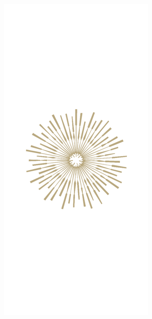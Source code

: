 <!DOCTYPE html>
<html>
<body>
<img src="https://github.com/vks-it/vks-it.github.io/blob/main/docs/assets/sunburst1%20(Large).png?raw=true">
</body>
</html>